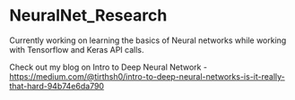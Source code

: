 # NeuralNet_Research

Currently working on learning the basics of Neural networks while working with Tensorflow and Keras API calls. 

Check out my blog on Intro to Deep Neural Network - https://medium.com/@tirthsh0/intro-to-deep-neural-networks-is-it-really-that-hard-94b74e6da790
